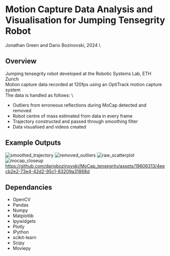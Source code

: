 # Motion Capture Data Analysis and Visualisation for Jumping Tensegrity Robot
Jonathan Green and Dario Bozinovski, 2024
\\
## Overview
Jumping tensegrity robot developed at the Robotic Systems Lab, ETH Zurich \
Motion capture data recorded at 120fps using an OptiTrack motion capture system \
The data is handled as follows: \
 - Outliers from erroneous reflections during MoCap detected and removed
 - Robot centre of mass estimated from data in every frame
 - Trajectory constructed and passed through smoothing filter
 - Data visualised and videos created

## Example Outputs
![smoothed_trajectory](https://github.com/dariobozinovski/MoCap_tensegrity/assets/19606313/97a9a22d-5d78-4c6a-ae30-42618aec5448)
![removed_outliers](https://github.com/dariobozinovski/MoCap_tensegrity/assets/19606313/9446f88a-ddd5-44e0-aa4c-93bb8fac8e8b)
![raw_scatterplot](https://github.com/dariobozinovski/MoCap_tensegrity/assets/19606313/5b9525bd-1d2b-4a5a-88f4-829a269afaa5)
![mocap_closeup](https://github.com/dariobozinovski/MoCap_tensegrity/assets/19606313/ddf19dff-739d-4985-8095-baa73bc0d1d3)
https://github.com/dariobozinovski/MoCap_tensegrity/assets/19606313/4eecb2e2-73e4-42d2-95c1-83209a31868d

## Dependancies
 - OpenCV
 - Pandas
 - Numpy
 - Matplotlib
 - Ipywidgets
 - Plotly
 - IPython
 - scikit-learn
 - Scipy
 - Moviepy
